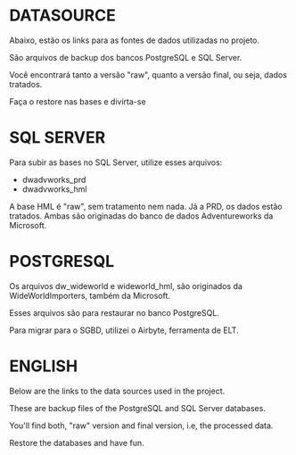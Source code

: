 # DATASOURCE
  
Abaixo, estão os links para as fontes de dados utilizadas no projeto.

São arquivos de backup dos bancos PostgreSQL e SQL Server.

Você encontrará tanto a versão "raw", quanto a versão final, ou seja, dados tratados.

Faça o restore nas bases e divirta-se

# SQL SERVER

Para subir as bases no SQL Server, utilize esses arquivos:

  - dwadvworks_prd
  - dwadvworks_hml

A base HML é "raw", sem tratamento nem nada. Já a PRD, os dados estão tratados. 
Ambas são originadas do banco de dados Adventureworks da Microsoft.

# POSTGRESQL

Os arquivos dw_wideworld e wideworld_hml, são originados da WideWorldImporters, também da Microsoft.

Esses arquivos são para restaurar no banco PostgreSQL.

Para migrar para o SGBD, utilizei o Airbyte, ferramenta de ELT.

# ENGLISH

Below are the links to the data sources used in the project.

These are backup files of the PostgreSQL and SQL Server databases.

You'll find both, "raw" version and final version, i.e, the processed data.

Restore the databases and have fun.

